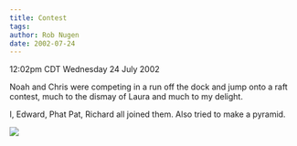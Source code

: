 ```yaml
---
title: Contest
tags: 
author: Rob Nugen
date: 2002-07-24
---
```


<p class=date>12:02pm CDT Wednesday 24 July 2002</p>

<p>Noah and Chris were competing in a run off the dock and jump onto a
raft contest, much to the dismay of Laura and much to my delight.</p>

<p>I, Edward, Phat Pat, Richard all joined them.  Also tried to make a
pyramid.</p>

<p><img src="/images/rob/wL-ROB.gif"/></p>
